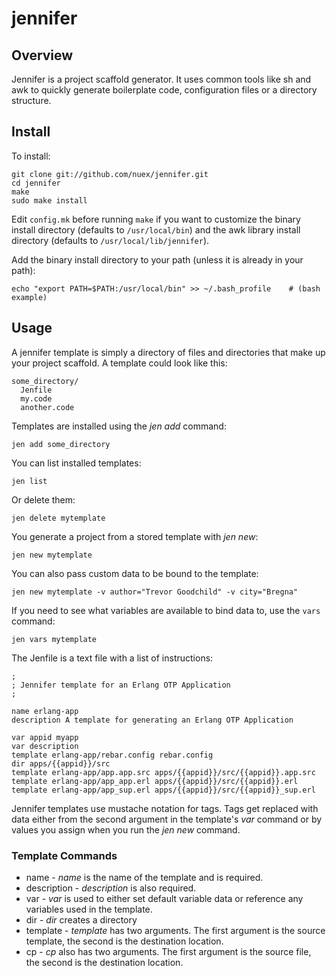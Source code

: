 jennifer
========

## Overview

Jennifer is a project scaffold generator. It uses common tools like sh and awk to quickly generate boilerplate code, configuration files or a directory structure.

## Install

To install:

    git clone git://github.com/nuex/jennifer.git
    cd jennifer
    make
    sudo make install

Edit `config.mk` before running `make` if you want to customize the binary install directory (defaults to `/usr/local/bin`) and the awk library install directory (defaults to `/usr/local/lib/jennifer`).

Add the binary install directory to your path (unless it is already in your path):

    echo "export PATH=$PATH:/usr/local/bin" >> ~/.bash_profile    # (bash example)

## Usage

A jennifer template is simply a directory of files and directories that make up your project scaffold. A template could look like this:

    some_directory/
      Jenfile
      my.code
      another.code

Templates are installed using the _jen add_ command:

    jen add some_directory

You can list installed templates:

    jen list

Or delete them:
  
    jen delete mytemplate

You generate a project from a stored template with _jen new_:

    jen new mytemplate

You can also pass custom data to be bound to the template:

    jen new mytemplate -v author="Trevor Goodchild" -v city="Bregna"

If you need to see what variables are available to bind data to, use the `vars` command:

    jen vars mytemplate

The Jenfile is a text file with a list of instructions:

    ;
    ; Jennifer template for an Erlang OTP Application
    ;

    name erlang-app
    description A template for generating an Erlang OTP Application

    var appid myapp
    var description
    template erlang-app/rebar.config rebar.config
    dir apps/{{appid}}/src
    template erlang-app/app.app.src apps/{{appid}}/src/{{appid}}.app.src
    template erlang-app/app_app.erl apps/{{appid}}/src/{{appid}}.erl
    template erlang-app/app_sup.erl apps/{{appid}}/src/{{appid}}_sup.erl

Jennifer templates use mustache notation for tags. Tags get replaced with data either from the second argument in the template's _var_ command or by values you assign when you run the _jen new_ command.

### Template Commands

* name - _name_ is the name of the template and is required.
* description - _description_ is also required.
* var - _var_ is used to either set default variable data or reference any variables used in the template.
* dir - _dir_ creates a directory
* template - _template_ has two arguments. The first argument is the source template, the second is the destination location.
* cp - _cp_ also has two arguments. The first argument is the source file, the second is the destination location.
